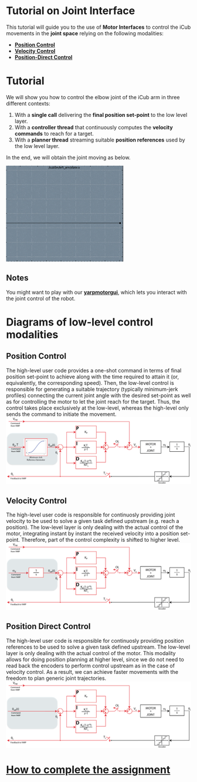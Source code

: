 Tutorial on Joint Interface
===========================

This tutorial will guide you to the use of **Motor Interfaces** to control the
iCub movements in the **joint space** relying on the following modalities:

- [**Position Control**](http://www.yarp.it/classyarp_1_1dev_1_1IPositionControl2.html)
- [**Velocity Control**](http://www.yarp.it/classyarp_1_1dev_1_1IVelocityControl2.html)
- [**Position-Direct Control**](http://www.yarp.it/classyarp_1_1dev_1_1IPositionDirect.html)

# Tutorial
We will show you how to control the elbow joint of the iCub arm in three different
contexts:

1. With a **single call** delivering the **final position set-point** to the low level layer.
1. With a **controller thread** that continuously computes the **velocity commands** to reach for a target.
1. With a **planner thread** streaming suitable **position references** used by the low level layer.

In the end, we will obtain the joint moving as below.

![output](/misc/output.gif)

## Notes

You might want to play with our [**yarpmotorgui**](http://www.yarp.it/yarpmotorgui.html), which lets you interact with the joint control of the robot.

# Diagrams of low-level control modalities

## Position Control
The high-level user code provides a one-shot command in terms of final position set-point to achieve along with the time required to attain it (or, equivalently, the corresponding speed). Then, the low-level control is responsible for generating a suitable trajectory (typically minimum-jerk profiles) connecting the current joint angle with the desired set-point as well as for controlling the motor to let the joint reach for the target. Thus, the control takes place exclusively at the low-level, whereas the high-level only sends the command to initiate the movement.
![position](/misc/position.png)

## Velocity Control
The high-level user code is responsible for continuosly providing joint velocity to be used to solve a given task defined upstream (e.g. reach a position). The low-level layer is only dealing with the actual control of the motor, integrating instant by instant the received velocity into a position set-point. Therefore, part of the control complexity is shifted to higher level. 
![velocity](/misc/velocity.png)

## Position Direct Control
The high-level user code is responsible for continuosly providing position references to be used to solve a given task defined upstream. The low-level layer is only dealing with the actual control of the motor. This modality allows for doing position planning at higher level, since we do not need to read back the encoders to perform control upstream as in the case of velocity control. As a result, we can achieve faster movements with the freedom to plan generic joint trajectories.
![position-direct](/misc/position-direct.png)

# [How to complete the assignment](https://github.com/vvv-school/vvv-school.github.io/blob/master/instructions/how-to-complete-assignments.md)
